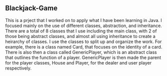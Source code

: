 ## Blackjack-Game
This is a prject that I worked on to apply what I have been learning in Java. I focused mainly on the use of different classes, abstraction, and inheritance. There are a total of 8 classes that I use including the main class, with 2 of those being abstract classes, and almost all using inheritance to create a heirarchy of classes. I use the classes to split up and organize the work. For example, there is a class named Card, that focuses on the identity of a card. There is also then a class called GenericPlayer, which is an abstract class that outlines the function of a player. GenericPlayer is then made the parent for the player classes, House and Player, for the dealer and user player respectively.
